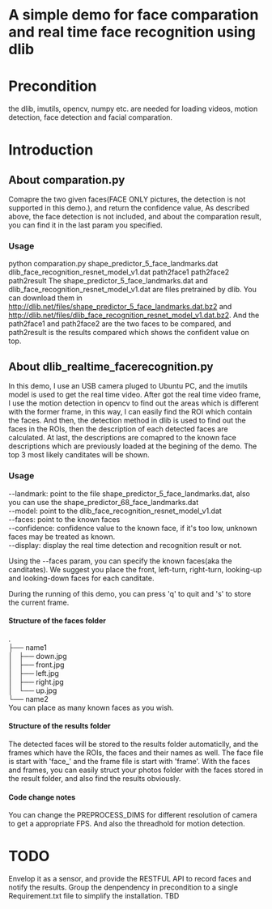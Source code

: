 A simple demo for face comparation and real time face recognition using dlib
=================================================================================

# Precondition
the dlib, imutils, opencv, numpy etc. are needed for loading videos, motion detection, face detection 
and facial comparation.

# Introduction
## About comparation.py
Comapre the two given faces(FACE ONLY pictures, the detection is not supported in this demo.), and return the confidence value, 
As described above, the face detection is not included, and about the comparation result, you can find it in the last param you specified. 
### Usage
python comparation.py shape_predictor_5_face_landmarks.dat dlib_face_recognition_resnet_model_v1.dat path2face1 path2face2 path2result
The shape_predictor_5_face_landmarks.dat and dlib_face_recognition_resnet_model_v1.dat are files pretrained by dlib. 
You can download them in http://dlib.net/files/shape_predictor_5_face_landmarks.dat.bz2 and 
http://dlib.net/files/dlib_face_recognition_resnet_model_v1.dat.bz2.
And the path2face1 and path2face2 are the two faces to be compared, and path2result is the results compared which shows the confident value 
on top.

## About dlib_realtime_facerecognition.py
In this demo, I use an USB camera pluged to Ubuntu PC, and the imutils model is used to get the real time video.
After got the real time video frame, I use the motion detection in opencv to find out the areas which is different with the former frame,
in this way, I can easily find the ROI which contain the faces. And then, the detection method in dlib is used to find out the faces in the 
ROIs, then the description of each detected faces are calculated. At last, the descriptions are comapred to the known face descriptions 
which are previously loaded at the begining of the demo. The top 3 most likely canditates will be shown.

### Usage
--landmark: point to the file shape_predictor_5_face_landmarks.dat, also you can use the shape_predictor_68_face_landmarks.dat  
--model: point to the dlib_face_recognition_resnet_model_v1.dat  
--faces: point to the known faces  
--confidence: confidence value to the known face, if it's too low, unknown faces may be treated as known.  
--display: display the real time detection and recognition result or not.  

Using the --faces param, you can specify the known faces(aka the canditates). We suggest you place the front, left-turn, right-turn, looking-up 
and looking-down faces for each canditate.

During the running of this demo, you can press 'q' to quit and 's' to store the current frame.

#### Structure of the faces folder
.  
├── name1  
│   ├── down.jpg  
│   ├── front.jpg  
│   ├── left.jpg  
│   ├── right.jpg  
│   └── up.jpg  
└── name2  
You can place as many known faces as you wish.

#### Structure of the results folder
The detected faces will be stored to the results folder automaticlly, and the frames which have the ROIs, the faces and their names as well.
The face file is start with 'face_' and the frame file is start with 'frame'.
With the faces and frames, you can easily struct your photos folder with the faces stored in the result folder, and also find the results obviously.

#### Code change notes 
You can change the PREPROCESS_DIMS for different resolution of camera to get a appropriate FPS. And also the threadhold for motion detection.

# TODO
Envelop it as a sensor, and provide the RESTFUL API to record faces and notify the results.
Group the denpendency in precondition to a single Requirement.txt file to simplify the installation.
TBD
